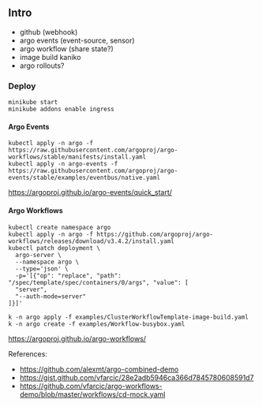 ## Intro

* github (webhook)
* argo events (event-source, sensor)
* argo workflow (share state?)
* image build kaniko
* argo rollouts?

### Deploy

```
minikube start
minikube addons enable ingress
```

#### Argo Events

```
kubectl apply -n argo -f https://raw.githubusercontent.com/argoproj/argo-workflows/stable/manifests/install.yaml
kubectl apply -n argo-events -f https://raw.githubusercontent.com/argoproj/argo-events/stable/examples/eventbus/native.yaml

```

https://argoproj.github.io/argo-events/quick_start/

#### Argo Workflows

```
kubectl create namespace argo
kubectl apply -n argo -f https://github.com/argoproj/argo-workflows/releases/download/v3.4.2/install.yaml
kubectl patch deployment \
  argo-server \
  --namespace argo \
  --type='json' \
  -p='[{"op": "replace", "path": "/spec/template/spec/containers/0/args", "value": [
  "server",
  "--auth-mode=server"
]}]'

```


```
k -n argo apply -f examples/ClusterWorkflowTemplate-image-build.yaml
k -n argo create -f examples/Workflow-busybox.yaml

```
https://argoproj.github.io/argo-workflows/


References:
* https://github.com/alexmt/argo-combined-demo
* https://gist.github.com/vfarcic/28e2adb5946ca366d7845780608591d7
* https://github.com/vfarcic/argo-workflows-demo/blob/master/workflows/cd-mock.yaml
